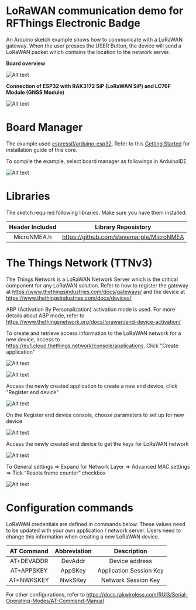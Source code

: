 # LoRaWAN communication demo for RFThings Electronic Badge
An Arduino sketch example shows how to communicate with a LoRaWAN gateway. When the user presses the USER Button, the device will send a LoRaWAN packet which contains the location to the network server. 

**Board overview**

![Alt text](image.png)

**Connection of ESP32 with RAK3172 SiP (LoRaWAN SiP) and LC76F Module (GNSS Module)**

![Alt text](image-9.png)

# Board Manager
The example used [espressif/arduino-esp32](https://docs.espressif.com/projects/arduino-esp32/en/latest/getting_started.html). Refer to this [Getting Started](https://docs.espressif.com/projects/arduino-esp32/en/latest/getting_started.html) for installation guide of this core.

To compile the example, select board manager as followings in ArduinoIDE

![Alt text](image-2.png)

# Libraries

The sketch required following libraries. Make sure you have them installed:

| Header Included |           Library Reposistory            |
| :-------------: | :--------------------------------------: |
|   MicroNMEA.h   | https://github.com/stevemarple/MicroNMEA |

# The Things Network (TTNv3)

The Things Network is a LoRaWAN Network Server which is the critical component for any LoRaWAN solution. Refer to how to register the gateway at https://www.thethingsindustries.com/docs/gateways/ and the device at https://www.thethingsindustries.com/docs/devices/

ABP (Activation By Personalization) activation mode is used. For more details about ABP mode, refer to https://www.thethingsnetwork.org/docs/lorawan/end-device-activation/

To create and retrieve access information to the LoRaWAN network for a new device, access to https://eu1.cloud.thethings.network/console/applications. Click "Create application"

![Alt text](image-3.png)

![Alt text](image-4.png)

Access the newly created application to create a new end device, click "Register end device"

![Alt text](image-5.png)

On the Register end device console, choose parameters to set up for new device

![Alt text](TTNv3-EndDevice.JPG)

Access the newly created end device to get the keys for LoRaWAN network

![Alt text](image-6.png)

To General settings => Expand for Network Layer => Advanced MAC settings => Tick “Resets frame counter” checkbox

![Alt text](General-Settings-1.PNG)

# Configuration commands

LoRaWAN credentials are defined in commands below. These values need to be updated with your own application / network server. Users need to change this information when creating a new LoRaWAN device.

| AT Command | Abbreviation |       Description       |
| :--------: | :----------: | :---------------------: |
| AT+DEVADDR |   DevAddr    |     Device address      |
| AT+APPSKEY |   AppSKey    | Application Session Key |
| AT+NWKSKEY |   NwkSKey    |   Network Session Key   |

For other configurations, refer to https://docs.rakwireless.com/RUI3/Serial-Operating-Modes/AT-Command-Manual

